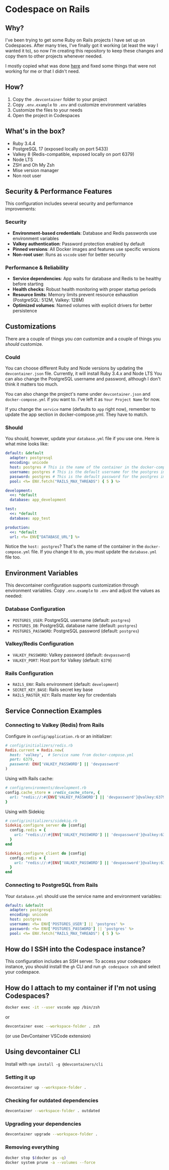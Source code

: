 # Codespace on Rails

## Why?

I've been trying to get some Ruby on Rails projects I have set up on Codespaces. After many tries, I've finally got it working (at least the way I wanted it to), so now I'm creating this repository to keep these changes and copy them to other projects whenever needed.

I mostly copied what was done [here](https://github.com/microsoft/vscode-dev-containers/tree/main/containers/ruby-rails-postgres) and fixed some things that were not working for me or that I didn't need.

## How?

1. Copy the `.devcontainer` folder to your project
2. Copy `.env.example` to `.env` and customize environment variables
3. Customize the files to your needs
4. Open the project in Codespaces

## What's in the box?

- Ruby 3.4.4
- PostgreSQL 17 (exposed locally on port 5433)
- Valkey 8 (Redis-compatible, exposed locally on port 6379)
- Node LTS
- ZSH and Oh My Zsh
- Mise version manager
- Non root user

## Security & Performance Features

This configuration includes several security and performance improvements:

### Security
- **Environment-based credentials**: Database and Redis passwords use environment variables
- **Valkey authentication**: Password protection enabled by default
- **Pinned versions**: All Docker images and features use specific versions
- **Non-root user**: Runs as `vscode` user for better security

### Performance & Reliability
- **Service dependencies**: App waits for database and Redis to be healthy before starting
- **Health checks**: Robust health monitoring with proper startup periods
- **Resource limits**: Memory limits prevent resource exhaustion (PostgreSQL: 512M, Valkey: 128M)
- **Optimized volumes**: Named volumes with explicit drivers for better persistence

## Customizations

There are a couple of things you _can_ customize and a couple of things you _should_ customize.

### Could

You can choose different Ruby and Node versions by updating the `devcontainer.json` file. Currently, it will install Ruby 3.4.x and Node LTS You can also change the PostgreSQL username and password, although I don't think it matters too much.

You can also change the project's name under `devcontainer.json` and `docker-compose.yml` if you want to. I've left it as `Your Project Name` for now.

If you change the `service` name (defaults to `app` right now), remember to update the app section in docker-compose.yml. They have to match.

### Should

You should, however, update your `database.yml` file if you use one. Here is what mine looks like:

```yaml
default: &default
  adapter: postgresql
  encoding: unicode
  host: postgres # This is the name of the container in the docker-compose.yml file
  username: postgres # This is the default username for the postgres image
  password: postgres # This is the default password for the postgres image
  pool: <%= ENV.fetch("RAILS_MAX_THREADS") { 5 } %>

development:
  <<: *default
  database: app_development

test:
  <<: *default
  database: app_test

production:
  <<: *default
  url: <%= ENV["DATABASE_URL"] %>
```

Notice the `host: postgres`? That's the name of the container in the `docker-compose.yml` file. If you change it to `db`, you must update the `database.yml` file too.

## Environment Variables

This devcontainer configuration supports customization through environment variables. Copy `.env.example` to `.env` and adjust the values as needed:

### Database Configuration
- `POSTGRES_USER`: PostgreSQL username (default: `postgres`)
- `POSTGRES_DB`: PostgreSQL database name (default: `postgres`)
- `POSTGRES_PASSWORD`: PostgreSQL password (default: `postgres`)

### Valkey/Redis Configuration
- `VALKEY_PASSWORD`: Valkey password (default: `devpassword`)
- `VALKEY_PORT`: Host port for Valkey (default: `6379`)

### Rails Configuration
- `RAILS_ENV`: Rails environment (default: `development`)
- `SECRET_KEY_BASE`: Rails secret key base
- `RAILS_MASTER_KEY`: Rails master key for credentials

## Service Connection Examples

### Connecting to Valkey (Redis) from Rails

Configure in `config/application.rb` or an initializer:
```ruby
# config/initializers/redis.rb
Redis.current = Redis.new(
  host: 'valkey',  # Service name from docker-compose.yml
  port: 6379,
  password: ENV['VALKEY_PASSWORD'] || 'devpassword'
)
```

Using with Rails cache:
```ruby
# config/environments/development.rb
config.cache_store = :redis_cache_store, {
  url: "redis://:#{ENV['VALKEY_PASSWORD'] || 'devpassword'}@valkey:6379/0"
}
```

Using with Sidekiq:
```ruby
# config/initializers/sidekiq.rb
Sidekiq.configure_server do |config|
  config.redis = {
    url: "redis://:#{ENV['VALKEY_PASSWORD'] || 'devpassword'}@valkey:6379/0"
  }
end

Sidekiq.configure_client do |config|
  config.redis = {
    url: "redis://:#{ENV['VALKEY_PASSWORD'] || 'devpassword'}@valkey:6379/0"
  }
end
```

### Connecting to PostgreSQL from Rails

Your `database.yml` should use the service name and environment variables:
```yaml
default: &default
  adapter: postgresql
  encoding: unicode
  host: postgres
  username: <%= ENV['POSTGRES_USER'] || 'postgres' %>
  password: <%= ENV['POSTGRES_PASSWORD'] || 'postgres' %>
  pool: <%= ENV.fetch("RAILS_MAX_THREADS") { 5 } %>
```

## How do I SSH into the Codespace instance?

This configuration includes an SSH server. To access your codespace instance, you should install the `gh` CLI and run `gh codespace ssh` and select your codespace.

## How do I attach to my container if I'm not using Codespaces?

```bash
docker exec -it --user vscode app /bin/zsh
```

or

```bash
devcontainer exec --workspace-folder . zsh
```

(or use DevContainer VSCode extension)

## Using devcontainer CLI

Install with `npm install -g @devcontainers/cli`

### Setting it up
```bash
devcontainer up --workspace-folder .
```

### Checking for outdated dependencies

```bash
devcontainer --workspace-folder . outdated
```

### Upgrading your dependencies

```bash
devcontainer upgrade --workspace-folder .
```

### Removing everything

```bash
docker stop $(docker ps -q)
docker system prune -a --volumes --force
```
